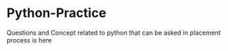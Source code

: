 # Python-Practice
Questions and Concept related to python that can be asked in placement process is here
